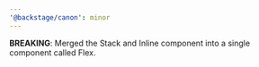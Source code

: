 ```yaml
---
'@backstage/canon': minor
---
```


**BREAKING**: Merged the Stack and Inline component into a single component called Flex.
